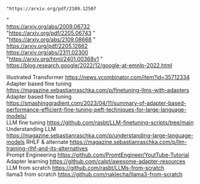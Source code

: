 
	"https://arxiv.org/pdf/2109.12507
"	
	https://arxiv.org/abs/2009.06732	
	"https://arxiv.org/pdf/2205.06743
"	
	"https://arxiv.org/abs/2109.08668
"	
	https://arxiv.org/pdf/2205.12662	
	https://arxiv.org/abs/2311.02300	
	"https://arxiv.org/html/2401.00368v1
"	
	https://blog.research.google/2022/12/google-at-emnlp-2022.html	
		
Illustrated Transformer 	https://news.ycombinator.com/item?id=35712334	
Adapter based fine tuning 	https://magazine.sebastianraschka.com/p/finetuning-llms-with-adapters	
Adapter based fine tuning 	https://smashinggradient.com/2023/04/11/summary-of-adapter-based-performance-efficient-fine-tuning-peft-techniques-for-large-language-models/	
LLM fine tuning 	https://github.com/rasbt/LLM-finetuning-scripts/tree/main	
Understanding LLM	https://magazine.sebastianraschka.com/p/understanding-large-language-models	
RHLF & alternate 	https://magazine.sebastianraschka.com/p/llm-training-rlhf-and-its-alternatives	
Prompt Engineering 	https://github.com/PromtEngineer/YoutTube-Tutorial	
Adapter learning 	https://github.com/calpt/awesome-adapter-resources	
LLM from scratch 	https://github.com/rasbt/LLMs-from-scratch	
llama3 from scratch 	https://github.com/naklecha/llama3-from-scratch	
		